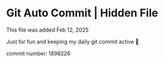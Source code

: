 # Git Auto Commit | Hidden File

This file was added Feb 12, 2025

Just for fun and keeping my daily git commit active 🤪

commit number: 1898226
